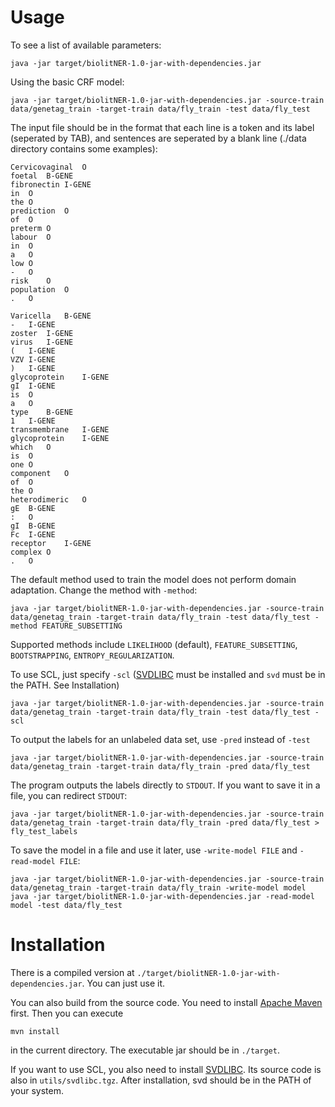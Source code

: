 Usage
=====

To see a list of available parameters:

    java -jar target/biolitNER-1.0-jar-with-dependencies.jar

Using the basic CRF model:

    java -jar target/biolitNER-1.0-jar-with-dependencies.jar -source-train data/genetag_train -target-train data/fly_train -test data/fly_test

The input file should be in the format that each line is a token and its label (seperated by TAB), and sentences are seperated by a blank line (./data directory contains some examples):

    Cervicovaginal	O
    foetal	B-GENE
    fibronectin	I-GENE
    in	O
    the	O
    prediction	O
    of	O
    preterm	O
    labour	O
    in	O
    a	O
    low	O
    -	O
    risk	O
    population	O
    .	O

    Varicella	B-GENE
    -	I-GENE
    zoster	I-GENE
    virus	I-GENE
    (	I-GENE
    VZV	I-GENE
    )	I-GENE
    glycoprotein	I-GENE
    gI	I-GENE
    is	O
    a	O
    type	B-GENE
    1	I-GENE
    transmembrane	I-GENE
    glycoprotein	I-GENE
    which	O
    is	O
    one	O
    component	O
    of	O
    the	O
    heterodimeric	O
    gE	B-GENE
    :	O
    gI	B-GENE
    Fc	I-GENE
    receptor	I-GENE
    complex	O
    .	O

The default method used to train the model does not perform domain adaptation. Change the method with `-method`:

    java -jar target/biolitNER-1.0-jar-with-dependencies.jar -source-train data/genetag_train -target-train data/fly_train -test data/fly_test -method FEATURE_SUBSETTING

Supported methods include `LIKELIHOOD` (default), `FEATURE_SUBSETTING`, `BOOTSTRAPPING`, `ENTROPY_REGULARIZATION`.

To use SCL, just specify `-scl` ([SVDLIBC](http://tedlab.mit.edu/~dr/SVDLIBC/) must be installed and `svd` must be in the PATH. See Installation)
    
    java -jar target/biolitNER-1.0-jar-with-dependencies.jar -source-train data/genetag_train -target-train data/fly_train -test data/fly_test -scl

To output the labels for an unlabeled data set, use `-pred` instead of `-test`

    java -jar target/biolitNER-1.0-jar-with-dependencies.jar -source-train data/genetag_train -target-train data/fly_train -pred data/fly_test

The program outputs the labels directly to `STDOUT`. If you want to save it in a file, you can redirect `STDOUT`:

    java -jar target/biolitNER-1.0-jar-with-dependencies.jar -source-train data/genetag_train -target-train data/fly_train -pred data/fly_test > fly_test_labels

To save the model in a file and use it later, use `-write-model FILE` and `-read-model FILE`:

    java -jar target/biolitNER-1.0-jar-with-dependencies.jar -source-train data/genetag_train -target-train data/fly_train -write-model model
    java -jar target/biolitNER-1.0-jar-with-dependencies.jar -read-model model -test data/fly_test 

Installation
============

There is a compiled version at `./target/biolitNER-1.0-jar-with-dependencies.jar`. You can just use it. 

You can also build from the source code. You need to install [Apache Maven](http://maven.apache.org/) first. Then you can execute

    mvn install

in the current directory. The executable jar should be in `./target`.

If you want to use SCL, you also need to install [SVDLIBC](http://tedlab.mit.edu/~dr/SVDLIBC/). Its source code is also in `utils/svdlibc.tgz`. After installation, svd should be in the PATH of your system.
